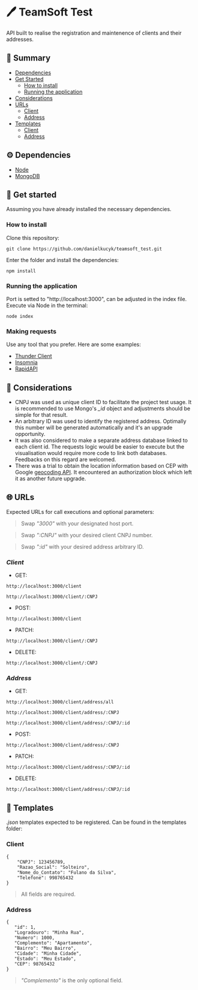 # :pen: TeamSoft Test 

API built to realise the registration and maintenence of clients and their addresses.

## :book: Summary

-   [Dependencies](https://github.com/danielkucyk/teamsoft_test/README.md#gear-dependencies)
-   [Get Started](https://github.com/danielkucyk/teamsoft_test/README.md#rocket-get-started)
    -   [How to install](https://github.com/danielkucyk/teamsoft_test/README.md#how-to-install)
    -   [Running the application](https://github.com/danielkucyk/teamsoft_test/README.md#running-the-application)
-   [Considerations](https://github.com/danielkucyk/teamsoft_test/README.md#-considerations)
-   [URLs](https://github.com/danielkucyk/teamsoft_test/README.md#-urls)
    -   [Client](https://github.com/danielkucyk/teamsoft_test/README.md#client)
    -   [Address](https://github.com/danielkucyk/teamsoft_test/README.md#address)    
-   [Templates](https://github.com/danielkucyk/teamsoft_test/README.md#-templates)
    -   [Client](https://github.com/danielkucyk/teamsoft_test/README.md#client-1)
    -   [Address](https://github.com/danielkucyk/teamsoft_test/README.md#address-1) 



## :gear: Dependencies

-   [Node](https://nodejs.org/en/)
-   [MongoDB](https://mongodb.com/)

## :rocket: Get started

Assuming you have already installed the necessary dependencies.

### How to install

Clone this repository:

```
git clone https://github.com/danielkucyk/teamsoft_test.git
```

Enter the folder and install the dependencies:

```
npm install
```

### Running the application

Port is setted to "http://localhost:3000", can be adjusted in the index file. Execute via Node in the terminal: 

```
node index
```
### Making requests

Use any tool that you prefer. Here are some examples:
- [Thunder Client](https://marketplace.visualstudio.com/items?itemName=rangav.vscode-thunder-client)
- [Insomnia](https://insomnia.rest/)
- [RapidAPI](https://rapidapi.com/products/api-design/)

## 💬 Considerations
- CNPJ was used as unique client ID to facilitate the project test usage. It is recommended to use Mongo's *_id* object and adjustments should be simple for that result.
- An arbitrary ID was used to identify the registered address. Optimally this number will be generated automatically and it's an upgrade opportunity.
- It was also considered to make a separate address database linked to each client id. The requests logic would be easier to execute but the visualisation would require more code to link both databases. Feedbacks on this regard are welcomed.
- There was a trial to obtain the location information based on CEP with Google [geocoding API](https://developers.google.com/maps/documentation/geocoding/overview). It encountered an authorization block which left it as another future upgrade.

## 🌐 URLs

Expected URLs for call executions and optional parameters:
> Swap *"3000"* with your designated host port.

> Swap *":CNPJ"* with your desired client CNPJ number.

> Swap *":id"* with your desired address arbitrary ID.

### *Client*

- GET: 
```
http://localhost:3000/client
```
```
http://localhost:3000/client/:CNPJ
```
- POST: 
```
http://localhost:3000/client
```
- PATCH: 
```
http://localhost:3000/client/:CNPJ
```
- DELETE: 
```
http://localhost:3000/client/:CNPJ
```
### *Address*

- GET: 
```
http://localhost:3000/client/address/all
```
```
http://localhost:3000/client/address/:CNPJ
```
```
http://localhost:3000/client/address/:CNPJ/:id
```
- POST: 
```
http://localhost:3000/client/address/:CNPJ
```
- PATCH: 
```
http://localhost:3000/client/address/:CNPJ/:id
```
- DELETE: 
```
http://localhost:3000/client/address/:CNPJ/:id
```

## 🧩 Templates
*.json* templates expected to be registered. Can be found in the templates folder:

### Client
```
{
    "CNPJ": 123456789,
    "Razao_Social": "Solteiro",
    "Nome_do_Contato": "Fulano da Silva",
    "Telefone": 998765432
}
```
> All fields are required.

### Address
```
{
   "id": 1,
   "Logradouro": "Minha Rua",
   "Numero": 1000,
   "Complemento": "Apartamento",
   "Bairro": "Meu Bairro",
   "Cidade": "Minha Cidade",
   "Estado": "Meu Estado",
   "CEP": 98765432
}
```
> *"Complemento"* is the only optional field.
